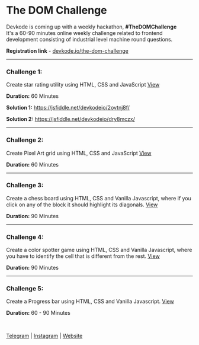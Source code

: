 # The DOM Challenge

Devkode is coming up with a weekly hackathon, **#TheDOMChallenge** <br />
It's a 60-90 minutes online weekly challenge related to frontend development consisting of 
industrial level machine round questions.

**Registration link** - [devkode.io/the-dom-challenge](https://devkode.io/the-dom-challenge/)

---

### Challenge 1:

Create star rating utility using HTML, CSS and JavaScript  [View](./star-rating/README.md)


**Duration:** 60 Minutes <br/>

**Solution 1:** https://jsfiddle.net/devkodeio/2ovtnj8f/

**Solution 2:** https://jsfiddle.net/devkodeio/dry8mczx/

---

### Challenge 2:

Create Pixel Art grid using HTML, CSS and JavaScript [View](./pixel-art/README.md)

**Duration:** 60 Minutes <br/>

---

### Challenge 3:

Create a chess board using HTML, CSS and Vanilla Javascript, where if you click on any of the block it should highlight its diagonals. [View](./chess-board/README.md)

**Duration:** 90 Minutes <br/>

---

### Challenge 4:

Create a color spotter game using HTML, CSS and Vanilla Javascript, where you have to identify the cell that is different from the rest. [View](./color-spotter/README.md)

**Duration:** 90 Minutes <br/>

---

### Challenge 5:

Create a Progress bar using HTML, CSS and Vanilla Javascript. [View](./progress-bar/README.md)

**Duration:** 60 - 90 Minutes <br/>

<br />

[Telegram](http://t.me/teamdevkode) | [Instagram](https://www.instagram.com/devkode.io/) | [Website](https://learn.devkode.io/)
